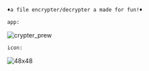 
```diff
♦a file encrypter/decrypter a made for fun!♦
```
```diff
app:
```
![crypter_prew](https://user-images.githubusercontent.com/81589649/140768836-0b1eeeac-e71d-4117-bf16-b1f5f664d229.png)

```diff
icon:
```
![48x48](https://user-images.githubusercontent.com/81589649/140621511-aeb061f9-db55-4a86-a255-4066adc40208.png)
